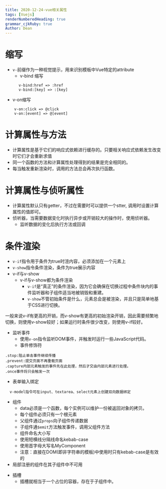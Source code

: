 ```yaml
---
title: 2020-12-24-vue相关属性
tags: [Vuejs]
renderNumberedHeading: true
grammar_cjkRuby: true
Author: Dean
---
```


# 缩写

* `v-`前缀作为一种视觉提示，用来识别模板中Vue特定的attribute
  + v-bind 缩写

  

``` 
	  v-bind:href => :href
	  v-bind:[key] => :[key]
  ```

  + v-on缩写

  

``` 
	v-on:click => @click
	v-on:[event] => @[event]
  ```

  # 计算属性与方法

  + 计算属性是基于它们的响应式依赖进行缓存的。只要相关响应式依赖发生改变时它们才会重新求值
  + 同一个函数的方法和计算属性处理得到的结果是完全相同的。
  + 每当触发重新渲染时，调用的方法总会再次执行函数。

  
  # 计算属性与侦听属性

* 计算属性默认只有getter，不过在需要时可以提供一个stter, 调用时设置计算属性的值即可。
* 侦听器，当需要数据变化时执行异步或开销较大的操作时，使用侦听器。
    - 监听数据的变化后执行方法或回调

	   

# 条件渲染

* `v-if`指令用于条件为true时渲内容，必须添加在一个元素上
* `v-show`指令条件渲染，条件为true展示内容
* v-if与v-show
  + v-if与v-show都为条件渲染
    - `v-if`是“真正”的条件渲染，因为它会确保在切换过程中条件块内的事件监听器和子组件适当地被销毁和重建。
    - `v-show`不管初始条件是什么，元素总会是被渲染，并且只是简单地基于CSS进行切换。

一般来说v-if有更高的开销，而v-show有更高的初始渲染开销，因此需要频繁地切换，则使用v-show较好；如果运行时条件很少改变，则使用v-if较好。

* 监听事件
  + 使用`v-on`指令监听DOM事件，并触发时运行一些JavaScript代码。
  + 事件修饰符

``` 
.stop:阻止单击事件继续传播
.prevent:提交页面不再重载页面
.capture内部元素触发的事件先在此处理，然后才交由内部元素进行处理。
.once事件将只会触发一次
```

* 表单输入绑定

  

``` 
  v-model指令可在input、textarea、select元素上创建双向数据绑定
  ```

  + 组件
    - data必须是一个函数，每个实例可以维护一份被返回对象的拷贝。
    - 每个组件必须只有一个根元素
    - 父组件通过`props`向子组件传递数据
    - 子组件通`$emit`方法触发事件，调用父组件方法
    - 组件命名大小写
    - 使用短横线分隔线命名kebab-case
    - 使用首字母大写名MyComponent
    - 注意：直接在DOM(即非字符串的模板)中使用时只有kebab-case是有效的
  + 局部注册的组件在其子组件中不可用

* 插槽
  + 插槽就相当于一个占位的容器，存在于子组件中。
